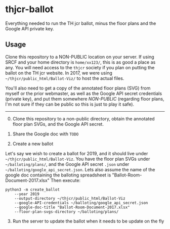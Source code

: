 # thjcr-ballot
Everything needed to run the TH jcr ballot, minus the floor plans and the Google API private key.


## Usage

Clone this repository to a NON-PUBLIC location on your server. If using SRCF and your home directory is `home/xx123/`, this is as good a place as any. You will need access to the `thjcr` society if you plan on putting the ballot on the TH jcr website. In 2017, we were using `~/thjcr/public_html/Ballot-Viz/` to host the actual files.

You'll also need to get a copy of the annotated floor plans (SVG) from myself or the prior webmaster, as well as the Google API secret credentials (private key), and put them somewhere _NON-PUBLIC_ (regarding floor plans, I'm not sure if they can be public so this is just to play it safe).

-------

0. Clone this repository to a non-public directory, obtain the annotated floor plan SVGs, and the Google API secret.

1. Share the Google doc with `TODO`

2. Create a new ballot

Let's say we wish to create a ballot for 2019, and it should live under `~/thjcr/public_html/Ballot-Viz`. You have the floor plan SVGs under `~/balloting/plans/`, and the Google API secret `.json` under `~/balloting/google_api_secret.json`. Lets also assume the name of the google doc containing the balloting spreadsheet is "Ballot-Room-Document-2017.xlsx" Then execute:

```
python3 -m create_ballot 
    --year 2019 
    --output-directory ~/thjcr/public_html/Ballot-Viz
    --google-API-credentials ~/balloting/google_api_secret.json
    --google-doc-title "Ballot-Room-Document-2017.xlsx" 
    --floor-plan-svgs-directory ~/balloting/plans/
```

3. Run the server to update the ballot when it needs to be update on the fly